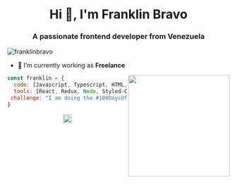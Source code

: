 <h1 align="center">Hi 👋, I'm Franklin Bravo</h1>
<h3 align="center">A passionate frontend developer from Venezuela</h3>
<p align="left"> <img src="https://komarev.com/ghpvc/?username=franklinbravo" alt="franklinbravo" /> </p>

- 🔭 I’m currently working as **Freelance**
<img align='right' src="https://media0.giphy.com/media/LmNwrBhejkK9EFP504/giphy.gif" width="230">

```javascript
const franklin = {
  code: [Javascript, Typescript, HTML, CSS],
  tools: [React, Redux, Node, Styled-Components, Jest, Apollo Graphql],
 challenge: "I am doing the #100DaysOfCode challenge focused on react and typescript"
}
```
<p align="center">
  <a href="https://linkedin.com/in/franklin-bravo" target="blank"><img align="center" src="https://cdn.jsdelivr.net/npm/simple-icons@3.0.1/icons/linkedin.svg" alt="franklin-bravo" height="20" width="20" /></a>
</p>
